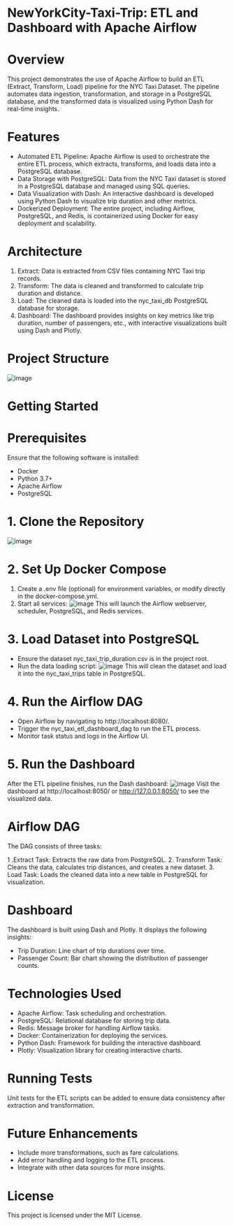 # NewYorkCity-Taxi-Trip: ETL and Dashboard with Apache Airflow

# Overview
This project demonstrates the use of Apache Airflow to build an ETL (Extract, Transform, Load) pipeline for the NYC Taxi Dataset. The pipeline automates data ingestion, transformation, and storage in a PostgreSQL database, and the transformed data is visualized using Python Dash for real-time insights.

# Features
- Automated ETL Pipeline: Apache Airflow is used to orchestrate the entire ETL process, which extracts, transforms, and loads data into a PostgreSQL database.
- Data Storage with PostgreSQL: Data from the NYC Taxi dataset is stored in a PostgreSQL database and managed using SQL queries.
- Data Visualization with Dash: An interactive dashboard is developed using Python Dash to visualize trip duration and other metrics.
- Dockerized Deployment: The entire project, including Airflow, PostgreSQL, and Redis, is containerized using Docker for easy deployment and scalability.

# Architecture
1. Extract: Data is extracted from CSV files containing NYC Taxi trip records.
2. Transform: The data is cleaned and transformed to calculate trip duration and distance.
3. Load: The cleaned data is loaded into the nyc_taxi_db PostgreSQL database for storage.
4. Dashboard: The dashboard provides insights on key metrics like trip duration, number of passengers, etc., with interactive visualizations built using Dash and Plotly.

# Project Structure
![image](https://github.com/user-attachments/assets/d61da559-8795-4fcd-8642-42bb124f1e9f)

# Getting Started
# Prerequisites
Ensure that the following software is installed:
- Docker
- Python 3.7+
- Apache Airflow
- PostgreSQL

# 1. Clone the Repository
![image](https://github.com/user-attachments/assets/10ccf802-0803-4626-8e12-0f6870ee3a28)

# 2. Set Up Docker Compose
  1. Create a .env file (optional) for environment variables, or modify directly in the docker-compose.yml.
  2. Start all services: ![image](https://github.com/user-attachments/assets/09e1b0e6-2393-4c22-ba8f-2df307fa3fff)
This will launch the Airflow webserver, scheduler, PostgreSQL, and Redis services.

# 3. Load Dataset into PostgreSQL
- Ensure the dataset nyc_taxi_trip_duration.csv is in the project root.
- Run the data loading script: ![image](https://github.com/user-attachments/assets/ec8225e7-b6ee-42a9-9818-53c69651511c)
This will clean the dataset and load it into the nyc_taxi_trips table in PostgreSQL.

# 4. Run the Airflow DAG
- Open Airflow by navigating to http://localhost:8080/.
- Trigger the nyc_taxi_etl_dashboard_dag to run the ETL process.
- Monitor task status and logs in the Airflow UI.

# 5. Run the Dashboard
After the ETL pipeline finishes, run the Dash dashboard: ![image](https://github.com/user-attachments/assets/e6613c04-a4db-4dbf-be00-2dfbc8df2228)
Visit the dashboard at http://localhost:8050/ or http://127.0.0.1:8050/ to see the visualized data.

# Airflow DAG
The DAG consists of three tasks:

1 .Extract Task: Extracts the raw data from PostgreSQL.
2. Transform Task: Cleans the data, calculates trip distances, and creates a new dataset.
3. Load Task: Loads the cleaned data into a new table in PostgreSQL for visualization.

# Dashboard
The dashboard is built using Dash and Plotly. It displays the following insights:
- Trip Duration: Line chart of trip durations over time.
- Passenger Count: Bar chart showing the distribution of passenger counts.

# Technologies Used
- Apache Airflow: Task scheduling and orchestration.
- PostgreSQL: Relational database for storing trip data.
- Redis: Message broker for handling Airflow tasks.
- Docker: Containerization for deploying the services.
- Python Dash: Framework for building the interactive dashboard.
- Plotly: Visualization library for creating interactive charts.

# Running Tests
Unit tests for the ETL scripts can be added to ensure data consistency after extraction and transformation.

# Future Enhancements
- Include more transformations, such as fare calculations.
- Add error handling and logging to the ETL process.
- Integrate with other data sources for more insights.

# License
This project is licensed under the MIT License.
